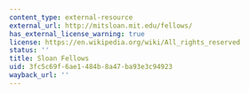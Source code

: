 ```yaml
---
content_type: external-resource
external_url: http://mitsloan.mit.edu/fellows/
has_external_license_warning: true
license: https://en.wikipedia.org/wiki/All_rights_reserved
status: ''
title: Sloan Fellows
uid: 3fc5c69f-6ae1-484b-8a47-ba93e3c94923
wayback_url: ''
---
```

